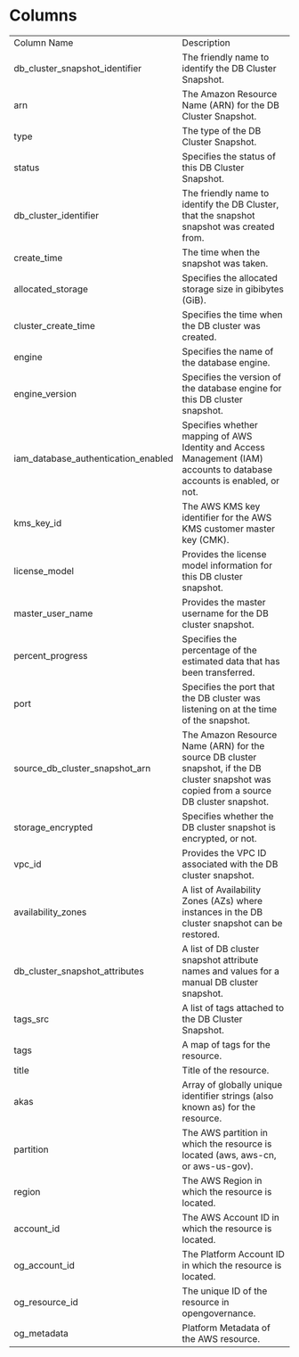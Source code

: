# Columns  

<table>
	<tr><td>Column Name</td><td>Description</td></tr>
	<tr><td>db_cluster_snapshot_identifier</td><td>The friendly name to identify the DB Cluster Snapshot.</td></tr>
	<tr><td>arn</td><td>The Amazon Resource Name (ARN) for the DB Cluster Snapshot.</td></tr>
	<tr><td>type</td><td>The type of the DB Cluster Snapshot.</td></tr>
	<tr><td>status</td><td>Specifies the status of this DB Cluster Snapshot.</td></tr>
	<tr><td>db_cluster_identifier</td><td>The friendly name to identify the DB Cluster, that the snapshot snapshot was created from.</td></tr>
	<tr><td>create_time</td><td>The time when the snapshot was taken.</td></tr>
	<tr><td>allocated_storage</td><td>Specifies the allocated storage size in gibibytes (GiB).</td></tr>
	<tr><td>cluster_create_time</td><td>Specifies the time when the DB cluster was created.</td></tr>
	<tr><td>engine</td><td>Specifies the name of the database engine.</td></tr>
	<tr><td>engine_version</td><td>Specifies the version of the database engine for this DB cluster snapshot.</td></tr>
	<tr><td>iam_database_authentication_enabled</td><td>Specifies whether mapping of AWS Identity and Access Management (IAM) accounts to database accounts is enabled, or not.</td></tr>
	<tr><td>kms_key_id</td><td>The AWS KMS key identifier for the AWS KMS customer master key (CMK).</td></tr>
	<tr><td>license_model</td><td>Provides the license model information for this DB cluster snapshot.</td></tr>
	<tr><td>master_user_name</td><td>Provides the master username for the DB cluster snapshot.</td></tr>
	<tr><td>percent_progress</td><td>Specifies the percentage of the estimated data that has been transferred.</td></tr>
	<tr><td>port</td><td>Specifies the port that the DB cluster was listening on at the time of the snapshot.</td></tr>
	<tr><td>source_db_cluster_snapshot_arn</td><td>The Amazon Resource Name (ARN) for the source DB cluster snapshot, if the DB cluster snapshot was copied from a source DB cluster snapshot.</td></tr>
	<tr><td>storage_encrypted</td><td>Specifies whether the DB cluster snapshot is encrypted, or not.</td></tr>
	<tr><td>vpc_id</td><td>Provides the VPC ID associated with the DB cluster snapshot.</td></tr>
	<tr><td>availability_zones</td><td>A list of Availability Zones (AZs) where instances in the DB cluster snapshot can be restored.</td></tr>
	<tr><td>db_cluster_snapshot_attributes</td><td>A list of DB cluster snapshot attribute names and values for a manual DB cluster snapshot.</td></tr>
	<tr><td>tags_src</td><td>A list of tags attached to the DB Cluster Snapshot.</td></tr>
	<tr><td>tags</td><td>A map of tags for the resource.</td></tr>
	<tr><td>title</td><td>Title of the resource.</td></tr>
	<tr><td>akas</td><td>Array of globally unique identifier strings (also known as) for the resource.</td></tr>
	<tr><td>partition</td><td>The AWS partition in which the resource is located (aws, aws-cn, or aws-us-gov).</td></tr>
	<tr><td>region</td><td>The AWS Region in which the resource is located.</td></tr>
	<tr><td>account_id</td><td>The AWS Account ID in which the resource is located.</td></tr>
	<tr><td>og_account_id</td><td>The Platform Account ID in which the resource is located.</td></tr>
	<tr><td>og_resource_id</td><td>The unique ID of the resource in opengovernance.</td></tr>
	<tr><td>og_metadata</td><td>Platform Metadata of the AWS resource.</td></tr>
</table>